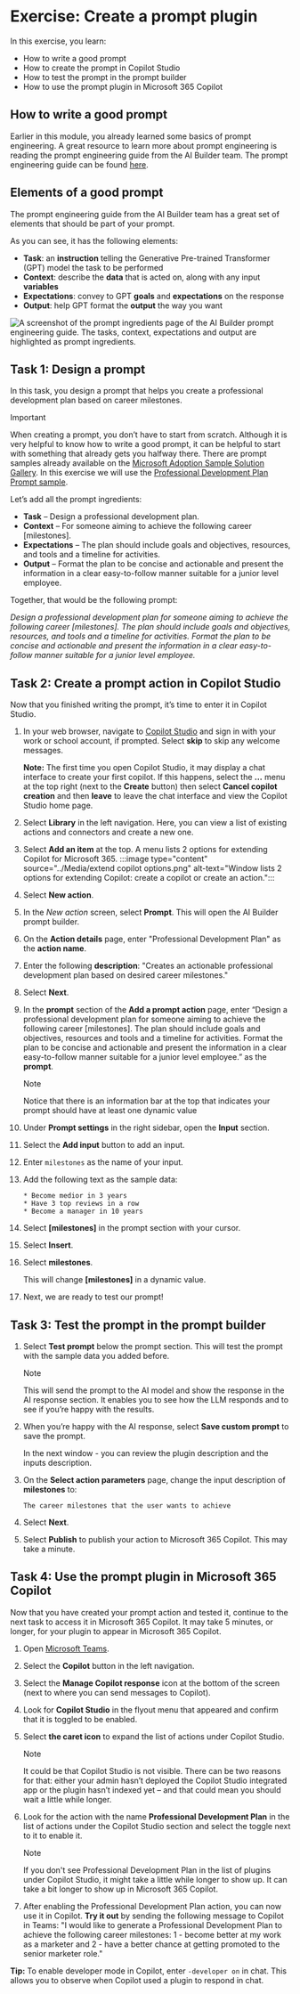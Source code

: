 # Exercise: Create a prompt plugin

In this exercise, you learn:

- How to write a good prompt
- How to create the prompt in Copilot Studio
- How to test the prompt in the prompt builder
- How to use the prompt plugin in Microsoft 365 Copilot

## How to write a good prompt

Earlier in this module, you already learned some basics of prompt engineering. A great resource to learn more about prompt engineering is reading the prompt engineering guide from the AI Builder team. The prompt engineering guide can be found [here](https://aka.ms/learn-ai-builder-prompting-guide).

## Elements of a good prompt

The prompt engineering guide from the AI Builder team has a great set of elements that should be part of your prompt.

As you can see, it has the following elements:

- **Task**: an **instruction** telling the Generative Pre-trained Transformer (GPT) model the task to be performed
- **Context**: describe the **data** that is acted on, along with any input **variables**
- **Expectations**: convey to GPT **goals** and **expectations** on the response
- **Output**: help GPT format the **output** the way you want

![A screenshot of the prompt ingredients page of the AI Builder prompt engineering guide. The tasks, context, expectations and output are highlighted as prompt ingredients.](../Media/4-prompt-engineering-guide.png)

## Task 1: Design a prompt

In this task, you design a prompt that helps you create a professional development plan based on career milestones.

> [!IMPORTANT]
> When creating a prompt, you don’t have to start from scratch. Although it is very helpful to know how to write a good prompt, it can be helpful to start with something that already gets you halfway there.
> There are prompt samples already available on the [Microsoft Adoption Sample Solution Gallery](https://aka.ms/power-prompts). In this exercise we will use the [Professional Development Plan Prompt sample](https://adoption.microsoft.com/sample-solution-gallery/sample/pnp-powerplatform-prompts-professional-development/).

Let’s add all the prompt ingredients:

- **Task** – Design a professional development plan.
- **Context** – For someone aiming to achieve the following career [milestones].
- **Expectations** – The plan should include goals and objectives, resources, and tools and a timeline for activities.
- **Output** – Format the plan to be concise and actionable and present the information in a clear easy-to-follow manner suitable for a junior level employee.

Together, that would be the following prompt:

*Design a professional development plan for someone aiming to achieve the following career [milestones]. The plan should include goals and objectives, resources, and tools and a timeline for activities. Format the plan to be concise and actionable and present the information in a clear easy-to-follow manner suitable for a junior level employee.*

## Task 2: Create a prompt action in Copilot Studio

Now that you finished writing the prompt, it’s time to enter it in Copilot Studio.

1. In your web browser, navigate to [Copilot Studio](https://copilotstudio.microsoft.com) and sign in with your work or school account, if prompted.  Select **skip** to skip any welcome messages.

    **Note:** The first time you open Copilot Studio, it may display a chat interface to create your first copilot. If this happens, select the **…** menu at the top right (next to the **Create** button) then select **Cancel copilot creation** and then **leave** to leave the chat interface and view the Copilot Studio home page.
1. Select **Library** in the left navigation. Here, you can view a list of existing actions and connectors and create a new one.
1. Select **Add an item** at the top.  A menu lists 2 options for extending Copilot for Microsoft 365.
:::image type="content" source="../Media/extend copilot options.png" alt-text="Window lists 2 options for extending Copilot: create a copilot or create an action.":::
1. Select **New action**.
1. In the *New action* screen, select **Prompt**. This will open the AI Builder prompt builder.
1. On the **Action details** page, enter "Professional Development Plan" as the **action name**.
1. Enter the following **description**: "Creates an actionable professional development plan based on desired career milestones."
1. Select **Next**.
1. In the **prompt** section of the **Add a prompt action** page, enter “Design a professional development plan for someone aiming to achieve the following career [milestones]. The plan should include goals and objectives, resources and tools and a timeline for activities. Format the plan to be concise and actionable and present the information in a clear easy-to-follow manner suitable for a junior level employee.” as the **prompt**.

    > [!NOTE]
    > Notice that there is an information bar at the top that indicates your prompt should have at least one dynamic value

1. Under **Prompt settings** in the right sidebar, open the **Input** section.
1. Select the **Add input** button to add an input.
1. Enter `milestones` as the name of your input.
1. Add the following text as the sample data:

      ```text
      * Become medior in 3 years
      * Have 3 top reviews in a row
      * Become a manager in 10 years
      ```

1. Select **[milestones]** in the prompt section with your cursor.
1. Select **Insert**.
1. Select **milestones**.

      This will change **[milestones]** in a dynamic value.

1. Next, we are ready to test our prompt!

## Task 3: Test the prompt in the prompt builder

1. Select **Test prompt** below the prompt section. This will test the prompt with the sample data you added before.

    > [!NOTE]
    > This will send the prompt to the AI model and show the response in the AI response section. It enables you to see how the LLM responds and to see if you’re happy with the results.

1. When you’re happy with the AI response, select **Save custom prompt** to save the prompt.

    In the next window - you can review the plugin description and the inputs description.

1. On the **Select action parameters** page, change the input description of **milestones** to:

      ```text
      The career milestones that the user wants to achieve
      ```

1. Select **Next**.

1. Select **Publish** to publish your action to Microsoft 365 Copilot.  This may take a minute.

## Task 4: Use the prompt plugin in Microsoft 365 Copilot

Now that you have created your prompt action and tested it, continue to the next task to access it in Microsoft 365 Copilot.  It may take 5 minutes, or longer, for your plugin to appear in Microsoft 365 Copilot.

1. Open [Microsoft Teams](https://teams.microsoft.com).
1. Select the **Copilot** button in the left navigation.
1. Select the **Manage Copilot response** icon at the bottom of the screen (next to where you can send messages to Copilot).
1. Look for **Copilot Studio** in the flyout menu that appeared and confirm that it is toggled to be enabled.  
1. Select **the caret icon** to expand the list of actions under Copilot Studio.

    > [!NOTE]
    > It could be that Copilot Studio is not visible. There can be two reasons for that: either your admin hasn’t deployed the Copilot Studio integrated app or the plugin hasn’t indexed yet – and that could mean you should wait a little while longer.

2. Look for the action with the name **Professional Development Plan** in the list of actions under the Copilot Studio section and select the toggle next to it to enable it.

    > [!NOTE]
    > If you don't see Professional Development Plan in the list of plugins under Copilot Studio, it might take a little while longer to show up. It can take a bit longer to show up in Microsoft 365 Copilot.

3. After enabling the Professional Development Plan action, you can now use it in Copilot. **Try it out** by sending the following message to Copilot in Teams: "I would like to generate a Professional Development Plan to achieve the following career milestones: 1 - become better at my work as a marketer and 2 - have a better chance at getting promoted to the senior marketer role."

**Tip:** To enable developer mode in Copilot, enter `-developer on` in chat.  This allows you to observe when Copilot used a plugin to respond in chat.
